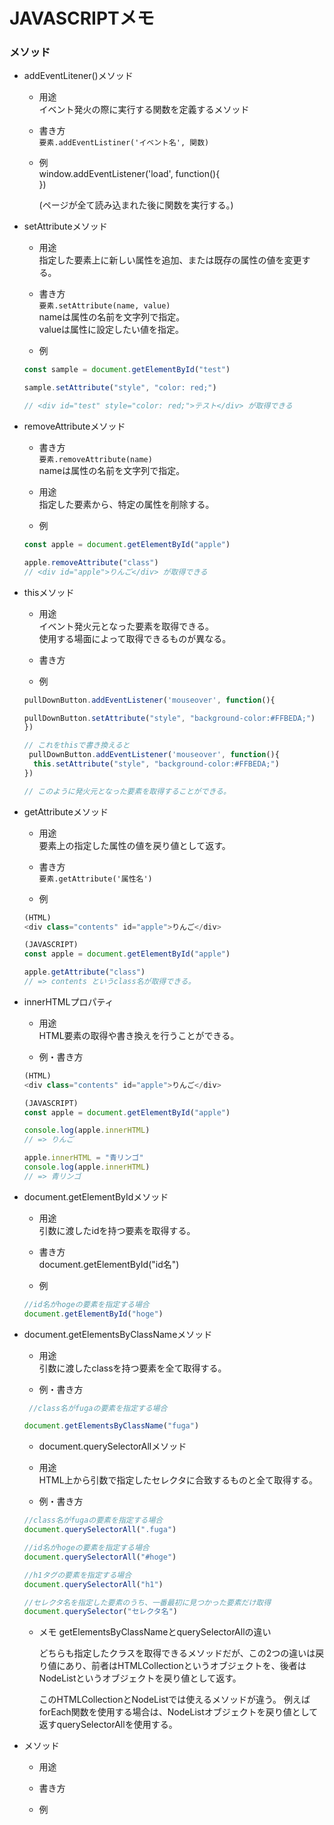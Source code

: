 # **JAVASCRIPTメモ**

### メソッド ###

* addEventLitener()メソッド

  * 用途  
 イベント発火の際に実行する関数を定義するメソッド

  * 書き方  
 `要素.addEventListiner('イベント名', 関数)`


  * 例  
  window.addEventListener('load', function(){  
  })

    (ページが全て読み込まれた後に関数を実行する。)




* setAttributeメソッド

  * 用途  
  指定した要素上に新しい属性を追加、または既存の属性の値を変更する。

  * 書き方  
 `要素.setAttribute(name, value)`  
   nameは属性の名前を文字列で指定。  
   valueは属性に設定したい値を指定。

  * 例  
  ```javascript  
  const sample = document.getElementById("test")

  sample.setAttribute("style", "color: red;")  

  // <div id="test" style="color: red;">テスト</div> が取得できる
  ```


* removeAttributeメソッド

  * 書き方  
 	`要素.removeAttribute(name)`  
  nameは属性の名前を文字列で指定。

  * 用途  
 指定した要素から、特定の属性を削除する。

  * 例  
  ```javascript
  const apple = document.getElementById("apple")

  apple.removeAttribute("class")
  // <div id="apple">りんご</div> が取得できる
  ```


* thisメソッド

  * 用途  
 イベント発火元となった要素を取得できる。  
 使用する場面によって取得できるものが異なる。


  * 書き方  


  * 例  
  ```javascript
  pullDownButton.addEventListener('mouseover', function(){

  pullDownButton.setAttribute("style", "background-color:#FFBEDA;")
  })

  // これをthisで書き換えると
   pullDownButton.addEventListener('mouseover', function(){
    this.setAttribute("style", "background-color:#FFBEDA;")
  })

  // このように発火元となった要素を取得することができる。
  ```




* getAttributeメソッド

  * 用途   
 要素上の指定した属性の値を戻り値として返す。

  * 書き方  
  `要素.getAttribute('属性名')`
  

  * 例  
  ```javascript
  (HTML)
  <div class="contents" id="apple">りんご</div>
  
  (JAVASCRIPT)
  const apple = document.getElementById("apple")

  apple.getAttribute("class")
  // => contents というclass名が取得できる。
  ```

* innerHTMLプロパティ

  * 用途  
  HTML要素の取得や書き換えを行うことができる。
  

  * 例・書き方    
  ```javascript
  (HTML)
  <div class="contents" id="apple">りんご</div>
  
  (JAVASCRIPT)
  const apple = document.getElementById("apple")

  console.log(apple.innerHTML)
  // => りんご

  apple.innerHTML = "青リンゴ"
  console.log(apple.innerHTML)
  // => 青リンゴ
  
  ```

* document.getElementByIdメソッド

  * 用途  
 引数に渡したidを持つ要素を取得する。

  * 書き方  
  document.getElementById("id名")
  

  * 例  
  ```javascript
  //id名がhogeの要素を指定する場合
  document.getElementById("hoge")
  ```


* document.getElementsByClassNameメソッド

  * 用途  
  引数に渡したclassを持つ要素を全て取得する。
  

  * 例・書き方
  ```javascript
   //class名がfugaの要素を指定する場合

  document.getElementsByClassName("fuga")
  ```




  * document.querySelectorAllメソッド

  * 用途  
  HTML上から引数で指定したセレクタに合致するものと全て取得する。
 
  
  * 例・書き方   
  ```javascript
  //class名がfugaの要素を指定する場合
  document.querySelectorAll(".fuga")

  //id名がhogeの要素を指定する場合
  document.querySelectorAll("#hoge")
  
  //h1タグの要素を指定する場合
  document.querySelectorAll("h1")

  //セレクタ名を指定した要素のうち、一番最初に見つかった要素だけ取得
  document.querySelector("セレクタ名")
  
  ```

  * メモ  getElementsByClassNameとquerySelectorAllの違い  
  
    どちらも指定したクラスを取得できるメソッドだが、この2つの違いは戻り値にあり、前者はHTMLCollectionというオブジェクトを、後者はNodeListというオブジェクトを戻り値として返す。
  
    このHTMLCollectionとNodeListでは使えるメソッドが違う。
    例えばforEach関数を使用する場合は、NodeListオブジェクトを戻り値として返すquerySelectorAllを使用する。



* メソッド

  * 用途 


  * 書き方  
  
  

  * 例  
  ```javascript
  

  ```